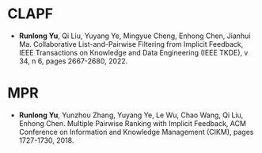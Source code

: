 # CLAPF 

+ **Runlong Yu**, Qi Liu, Yuyang Ye, Mingyue Cheng, Enhong Chen, Jianhui Ma. Collaborative List-and-Pairwise Filtering from Implicit Feedback, IEEE Transactions on Knowledge and Data Engineering (IEEE TKDE), v 34, n 6, pages 2667-2680, 2022.

# MPR

+ **Runlong Yu**, Yunzhou Zhang, Yuyang Ye, Le Wu, Chao Wang, Qi Liu, Enhong Chen. Multiple Pairwise Ranking with Implicit Feedback, ACM Conference on Information and Knowledge Management (CIKM), pages 1727-1730, 2018.
